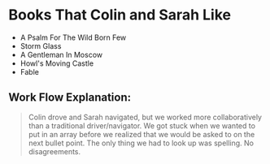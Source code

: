 # Books That Colin and Sarah Like
+ A Psalm For The Wild Born Few
+ Storm Glass
+ A Gentleman In Moscow
+ Howl's Moving Castle
+ Fable
## Work Flow Explanation:
> Colin drove and Sarah navigated, but we worked more collaboratively than a traditional driver/navigator. We got stuck when we wanted to put in an array before we realized that we would be asked to on the next bullet point. The only thing we had to look up was spelling. No disagreements.  
